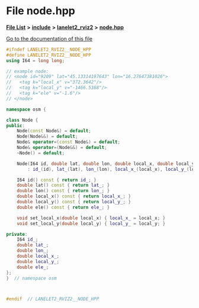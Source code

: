 

# File node.hpp

[**File List**](files.md) **>** [**include**](dir_d44c64559bbebec7f509842c48db8b23.md) **>** [**lanelet2\_rviz2**](dir_65eef65f6947ac43fda5ad768861708a.md) **>** [**node.hpp**](node_8hpp.md)

[Go to the documentation of this file](node_8hpp.md)


```C++
#ifndef LANELET2_RVIZ2__NODE_HPP
#define LANELET2_RVIZ2__NODE_HPP
using I64 = long long;

// example node:
// <node id="9209" lat="45.13314197643" lon="16.27647381026">
//   <tag k="local_x" v="372.3642"/>
//   <tag k="local_y" v="-1466.5368"/>
//   <tag k="ele" v="-1.6"/>
// </node>

namespace osm {

class Node {
public:
    Node(const Node&) = default;
    Node(Node&&) = default;
    Node& operator=(const Node&) = default;
    Node& operator=(Node&&) = default;
    ~Node() = default;

    Node(I64 id, double lat, double lon, double local_x, double local_y, double ele)
        : id_(id), lat_(lat), lon_(lon), local_x_(local_x), local_y_(local_y), ele_(ele) {}

    I64 id() const { return id_; }
    double lat() const { return lat_; }
    double lon() const { return lon_; }
    double local_x() const { return local_x_; }
    double local_y() const { return local_y_; }
    double ele() const { return ele_; }

    void set_local_x(double local_x) { local_x_ = local_x; }
    void set_local_y(double local_y) { local_y_ = local_y; }

private:
    I64 id_;
    double lat_;
    double lon_;
    double local_x_;
    double local_y_;
    double ele_;
};
}  // namespace osm



#endif  // LANELET2_RVIZ2__NODE_HPP
```


